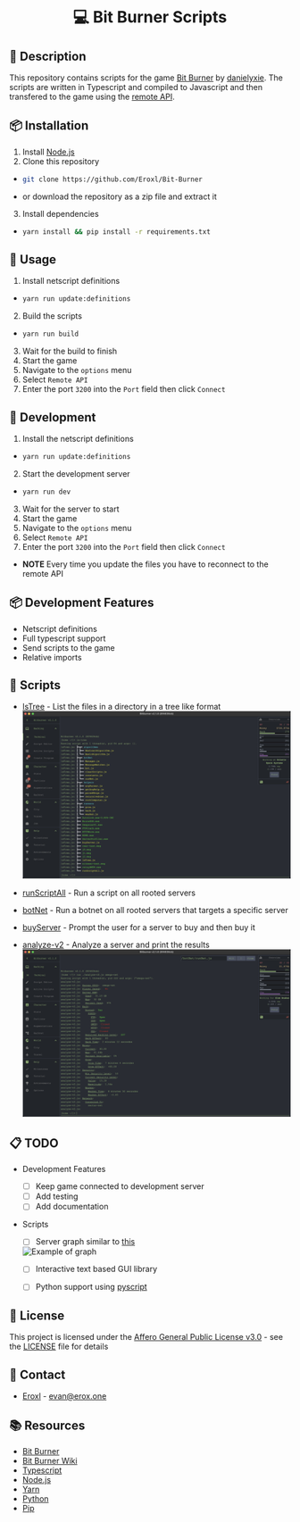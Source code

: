 <h1 align="center">
  💻 Bit Burner Scripts
</h1>

## 📝 Description
This repository contains scripts for the game [Bit Burner](https://github.com/danielyxie/bitburner) by [danielyxie](https://github.com/danielyxie).
The scripts are written in Typescript and compiled to Javascript and then transfered to the game using the [remote API](https://bitburner.readthedocs.io/en/latest/remoteapi.html).

## 📦 Installation
1. Install [Node.js](https://nodejs.org/en/download/)
2. Clone this repository
- ```bash
  git clone https://github.com/Eroxl/Bit-Burner
  ```
- or download the repository as a zip file and extract it

3. Install dependencies
- ```bash
  yarn install && pip install -r requirements.txt 
  ```

## 🚀 Usage
1. Install netscript definitions
- ```bash
  yarn run update:definitions
  ```
2. Build the scripts
- ```bash
  yarn run build
  ```
3. Wait for the build to finish
4. Start the game
5. Navigate to the `options` menu
6. Select `Remote API`
7. Enter the port `3200` into the `Port` field then click `Connect`

## 💾 Development
1. Install the netscript definitions
- ```bash
  yarn run update:definitions
  ```
2. Start the development server
- ```bash
  yarn run dev
  ```
3. Wait for the server to start
4. Start the game
5. Navigate to the `options` menu
6. Select `Remote API`
7. Enter the port `3200` into the `Port` field then click `Connect`
  - **NOTE** Every time you update the files you have to reconnect to the remote API

## 📦 Development Features
- Netscript definitions
- Full typescript support
- Send scripts to the game
- Relative imports

## 🎁 Scripts
- [lsTree](src/lsTree.ts) - List the files in a directory in a tree like format
  <img src="https://raw.githubusercontent.com/Eroxl/Bit-Burner/main/images/ls-tree.png" height="300" alt="lsTree Example" />

- [runScriptAll](src/runScriptAll.ts) - Run a script on all rooted servers
- [botNet](src/botNet/runBatcher.ts) - Run a botnet on all rooted servers that targets a specific server
- [buyServer](src/buyServer.ts) - Prompt the user for a server to buy and then buy it
- [analyze-v2](src/analyze-v2.ts) - Analyze a server and print the results
  <img src="https://raw.githubusercontent.com/Eroxl/Bit-Burner/main/images/analyze-v2.png" height="300" alt="analyze-v2 Example" />

## 📋 TODO
- Development Features
  - [ ] Keep game connected to development server
  - [ ] Add testing
  - [ ] Add documentation
- Scripts
  - [ ] Server graph similar to [this](https://gist.github.com/nanodn/11979b481d41eeab980170cb7487953c)
  <img src="https://cdn.discordapp.com/attachments/924854581471633419/1020724517846388796/unknown.png" height="300" alt="Example of graph" />

  - [ ] Interactive text based GUI library
  - [ ] Python support using [pyscript](https://pyscript.net/)


## 📜 License
This project is licensed under the [Affero General Public License v3.0](https://www.gnu.org/licenses/agpl-3.0.en.html) - see the [LICENSE](LICENSE) file for details

## 📧 Contact
- [Eroxl](github.com/eroxl) - evan@erox.one

## 📚 Resources
- [Bit Burner](https://github.com/danielyxie/bitburner)
- [Bit Burner Wiki](https://bitburner.readthedocs.io/en/latest/index.html)
- [Typescript](https://www.typescriptlang.org/)
- [Node.js](https://nodejs.org/en/)
- [Yarn](https://yarnpkg.com/)
- [Python](https://www.python.org/)
- [Pip](https://pypi.org/project/pip/)
